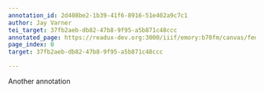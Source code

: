 ```yaml
---
annotation_id: 2d408be2-1b39-41f6-8916-51e402a9c7c1
author: Jay Varner
tei_target: 37fb2aeb-db82-47b8-9f95-a5b871c48ccc
annotated_page: https://readux-dev.org:3000/iiif/emory:b70fm/canvas/fedora:emory:gz698
page_index: 0
target: 37fb2aeb-db82-47b8-9f95-a5b871c48ccc

---
```

<p>Another annotation</p>